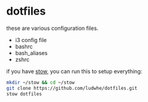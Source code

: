 # dotfiles

these are various configuration files.
- i3 config file
- bashrc
- bash\_aliases
- zshrc

if you have [stow](https://www.gnu.org/software/stow/), you can run this to setup everything:

```bash
mkdir ~/stow && cd ~/stow
git clone https://github.com/ludwhe/dotfiles.git
stow dotfiles
```

